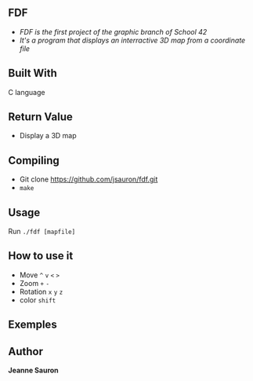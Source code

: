 ## FDF
  
* *FDF is the first project of the graphic branch of School 42*
* *It's a program that displays an interractive 3D map from a coordinate file*

## Built With

C language

## Return Value
 
* Display a 3D map
 
## Compiling
 
* Git clone https://github.com/jsauron/fdf.git
* `make`

## Usage

Run `./fdf [mapfile]`

## How to use it

* Move `^` `v` `<` `>`
* Zoom `+` `-`
* Rotation `x` `y` `z`
* color `shift`

## Exemples

## Author

**Jeanne Sauron**
